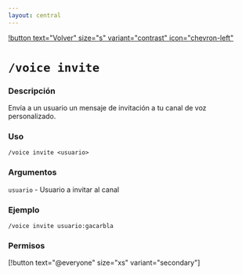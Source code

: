 ```yaml
---
layout: central
---
```


[!button text="Volver" size="s" variant="contrast" icon="chevron-left"](../voice.md)
# `/voice invite`
### Descripción
Envía a un usuario un mensaje de invitación a tu canal de voz personalizado.

### Uso

```
/voice invite <usuario>
```

### Argumentos

`usuario` - Usuario a invitar al canal

### Ejemplo

```
/voice invite usuario:gacarbla
```

### Permisos
[!button text="@everyone" size="xs" variant="secondary"]